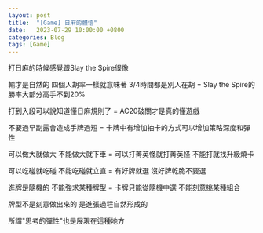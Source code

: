 ```yaml
---
layout: post
title:  "[Game] 日麻的體悟"
date:   2023-07-29 10:00:00 +0800
categories: Blog
tags: [Game]
---
```


打日麻的時候感覺跟Slay the Spire很像

輸才是自然的 四個人胡率一樣就意味著 3/4時間都是別人在胡 = Slay the Spire的勝率大部分高手不到20%

打到入段可以說知道懂日麻規則了 = AC20破關才是真的懂遊戲

不要過早副露會造成手牌過短 = 卡牌中有增加抽卡的方式可以增加策略深度和彈性

可以做大就做大 不能做大就下車 = 可以打菁英怪就打菁英怪 不能打就找升級燒卡

可以吃碰就吃碰 不能吃碰就立直 = 有好牌就選 沒好牌乾脆不要選

進牌是隨機的 不能強求某種牌型 = 卡牌只能從隨機中選 不能刻意挑某種組合

牌型不是刻意做出來的 是進張過程自然形成的

所謂"思考的彈性"也是展現在這種地方